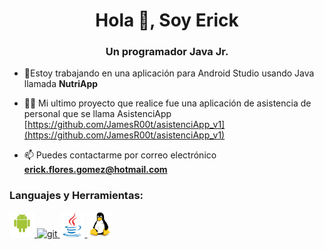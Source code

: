 <h1 align="center">Hola 👋, Soy Erick</h1>
<h3 align="center">Un programador Java Jr.</h3>

- 🔭Estoy trabajando en una aplicación para Android Studio usando Java llamada **NutriApp**

- 👨‍💻 Mi ultimo proyecto que realice fue una aplicación de asistencia de personal que se llama AsistenciApp [https://github.com/JamesR00t/asistenciApp_v1](https://github.com/JamesR00t/asistenciApp_v1)

- 📫 Puedes contactarme por correo electrónico **erick.flores.gomez@hotmail.com**


<p align="left">
</p>

<h3 align="left">Languajes y Herramientas:</h3>
<p align="left"> <a href="https://developer.android.com" target="_blank" rel="noreferrer"> <img src="https://raw.githubusercontent.com/devicons/devicon/master/icons/android/android-original-wordmark.svg" alt="android" width="40" height="40"/> </a> <a href="https://git-scm.com/" target="_blank" rel="noreferrer"> <img src="https://www.vectorlogo.zone/logos/git-scm/git-scm-icon.svg" alt="git" width="40" height="40"/> </a> <a href="https://www.java.com" target="_blank" rel="noreferrer"> <img src="https://raw.githubusercontent.com/devicons/devicon/master/icons/java/java-original.svg" alt="java" width="40" height="40"/> </a> <a href="https://www.linux.org/" target="_blank" rel="noreferrer"> <img src="https://raw.githubusercontent.com/devicons/devicon/master/icons/linux/linux-original.svg" alt="linux" width="40" height="40"/> </a> </p>

